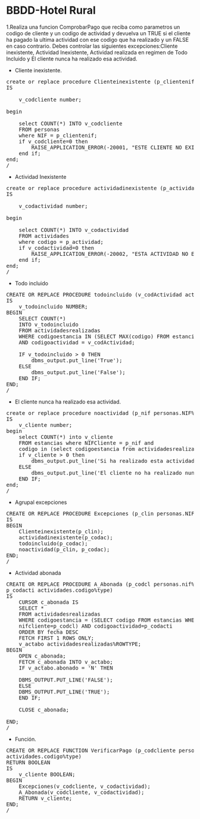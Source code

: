 # BBDD-Hotel Rural
1.Realiza una funcion ComprobarPago que reciba como parametros un codigo de cliente y un codigo de actividad y devuelva un TRUE si el cliente ha pagado la ultima actividad con ese 
codigo que ha realizado y un FALSE en caso contrario. Debes controlar las siguientes excepciones:Cliente inexistente, Actividad Inexistente, Actividad realizada en regimen de Todo Incluido
y El cliente nunca ha realizado esa actividad.

- Cliente inexistente.

<pre>
create or replace procedure Clienteinexistente (p_clientenif personas.NIF%type)
IS 

    v_codcliente number;

begin

    select COUNT(*) INTO v_codcliente
    FROM personas
    where NIF = p_clientenif;
    if v_codcliente=0 then 
        RAISE_APPLICATION_ERROR(-20001, "ESTE CLIENTE NO EXISTE")
    end if;
end;
/
</pre>

- Actividad Inexistente

<pre>
create or replace procedure actividadinexistente (p_actividad actividades.codigoQ%type)
IS 

    v_codactividad number;

begin

    select COUNT(*) INTO v_codactividad
    FROM actividades
    where codigo = p_actividad;
    if v_codactividad=0 then 
        RAISE_APPLICATION_ERROR(-20002, "ESTA ACTIVIDAD NO EXISTE")
    end if;
end;
/
</pre>

- Todo incluido

<pre>
CREATE OR REPLACE PROCEDURE todoincluido (v_codActividad actividades.codigo%type)
IS
    v_todoincluido NUMBER;
BEGIN 
    SELECT COUNT(*)
    INTO v_todoincluido
    FROM actividadesrealizadas
    WHERE codigoestancia IN (SELECT MAX(codigo) FROM estancias WHERE codigoregimen = 'TI')
    AND codigoactividad = v_codActividad;

    IF v_todoincluido > 0 THEN 
        dbms_output.put_line('True');
    ELSE
        dbms_output.put_line('False');
    END IF;
END;
/
</pre>



- El cliente nunca ha realizado esa actividad.
<pre>
create or replace procedure noactividad (p_nif personas.NIF%type, p_codigo actividadesrealizadas.codigoactividad%type)
IS
    v_cliente number;
begin
    select COUNT(*) into v_cliente
    FROM estancias where NIFCliente = p_nif and 
    codigo in (select codigoestancia from actividadesrealizadas where codigoactividad=p_codigo);
    if v_cliente > 0 then
        dbms_output.put_line('Si ha realizado esta actividad');
    ELSE
        dbms_output.put_line('El cliente no ha realizado nunca esta actividad');
    END IF;
end; 
/
</pre>


- Agrupal excepciones
<pre>
CREATE OR REPLACE PROCEDURE Excepciones (p_clin personas.NIF%type,p_codac actividades.codigo%type)
IS
BEGIN
    Clienteinexistente(p_clin);
    actividadinexistente(p_codac);
    todoincluido(p_codac);
    noactividad(p_clin, p_codac);
END;
/
</pre>


- Actividad abonada 

<pre>
CREATE OR REPLACE PROCEDURE A_Abonada (p_codcl personas.nif%type,
p_codacti actividades.codigo%type)
IS
    CURSOR c_abonada IS
    SELECT *
    FROM actividadesrealizadas
    WHERE codigoestancia = (SELECT codigo FROM estancias WHERE
    nifcliente=p_codcl) AND codigoactividad=p_codacti
    ORDER BY fecha DESC
    FETCH FIRST 1 ROWS ONLY;
    v_actabo actividadesrealizadas%ROWTYPE;
BEGIN
    OPEN c_abonada;
    FETCH c_abonada INTO v_actabo;
    IF v_actabo.abonado = 'N' THEN

    DBMS_OUTPUT.PUT_LINE('FALSE');
    ELSE
    DBMS_OUTPUT.PUT_LINE('TRUE');
    END IF;

    CLOSE c_abonada;

END;
/
</pre>

- Función.

<pre>
CREATE OR REPLACE FUNCTION VerificarPago (p_codcliente personas.NIF%type, p_codactividad
actividades.codigo%type)
RETURN BOOLEAN
IS
    v_cliente BOOLEAN;
BEGIN
    Excepciones(v_codcliente, v_codactividad);
    A_Abonada(v_codcliente, v_codactividad);
    RETURN v_cliente;
END;
/
</pre>

